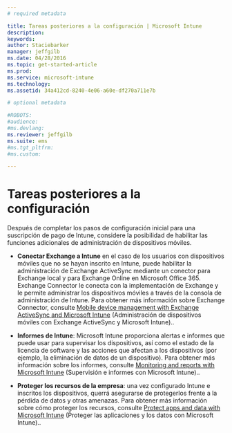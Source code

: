 ```yaml
---
# required metadata

title: Tareas posteriores a la configuración | Microsoft Intune
description:
keywords:
author: Staciebarker
manager: jeffgilb
ms.date: 04/28/2016
ms.topic: get-started-article
ms.prod:
ms.service: microsoft-intune
ms.technology:
ms.assetid: 34a412cd-8240-4e06-a60e-df270a711e7b

# optional metadata

#ROBOTS:
#audience:
#ms.devlang:
ms.reviewer: jeffgilb
ms.suite: ems
#ms.tgt_pltfrm:
#ms.custom:

---
```


# Tareas posteriores a la configuración
Después de completar los pasos de configuración inicial para una suscripción de pago de Intune, considere la posibilidad de habilitar las funciones adicionales de administración de dispositivos móviles.

-   **Conectar Exchange a Intune** en el caso de los usuarios con dispositivos móviles que no se hayan inscrito en Intune, puede habilitar la administración de Exchange ActiveSync mediante un conector para Exchange local y para Exchange Online en Microsoft Office 365. Exchange Connector le conecta con la implementación de Exchange y le permite administrar los dispositivos móviles a través de la consola de administración de Intune. Para obtener más información sobre Exchange Connector, consulte [Mobile device management with Exchange ActiveSync and Microsoft Intune](/intune/deploy-use/mobile-device-management-with-exchange-activesync-and-microsoft-intune) (Administración de dispositivos móviles con Exchange ActiveSync y Microsoft Intune)..

-   **Informes de Intune**: Microsoft Intune proporciona alertas e informes que puede usar para supervisar los dispositivos, así como el estado de la licencia de software y las acciones que afectan a los dispositivos (por ejemplo, la eliminación de datos de un dispositivo).  Para obtener más información sobre los informes, consulte [Monitoring and reports with Microsoft Intune](/intune/deploy-use/monitoring-and-reports-with-microsoft-intune) (Supervisión e informes con Microsoft Intune)..

-   **Proteger los recursos de la empresa**: una vez configurado Intune e inscritos los dispositivos, querrá asegurarse de protegerlos frente a la pérdida de datos y otras amenazas. Para obtener más información sobre cómo proteger los recursos, consulte [Protect apps and data with Microsoft Intune](/Intune/deploy-use/protect-apps-and-data-with-microsoft-intune) (Proteger las aplicaciones y los datos con Microsoft Intune)..


<!--HONumber=May16_HO1-->


